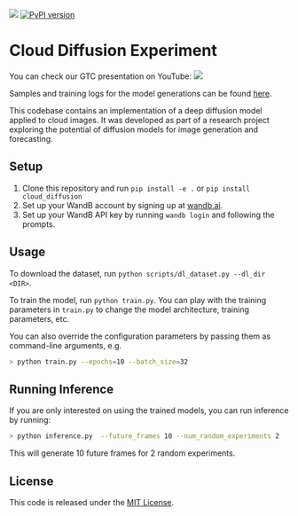 [![](https://raw.githubusercontent.com/wandb/assets/main/wandb-github-badge-gradient.svg)](https://wandb.ai/capecape/ddpm_clouds/reports/Diffusion-on-the-Clouds-Short-term-solar-energy-forecasting-with-Diffusion-Models--VmlldzozNDMxNTg5)
[![PyPI version](https://badge.fury.io/py/cloud_diffusion.svg)](https://badge.fury.io/py/cloud_diffusion)


# Cloud Diffusion Experiment
You can check our GTC presentation on YouTube:
[![](assets/front.jpg)](https://www.youtube.com/watch?v=L5h9kbMMzZs)

Samples and training logs for the model generations can be found [here](https://wandb.me/gtc2023).

This codebase contains an implementation of a deep diffusion model applied to cloud images. It was developed as part of a research project exploring the potential of diffusion models for image generation and forecasting.

## Setup

1. Clone this repository and run `pip install -e .` or `pip install cloud_diffusion`
2. Set up your WandB account by signing up at [wandb.ai](https://wandb.ai/site).
3. Set up your WandB API key by running `wandb login` and following the prompts.

## Usage

To download the dataset, run `python scripts/dl_dataset.py --dl_dir <DIR>`.

To train the model, run `python train.py`. You can play with the training parameters in `train.py` to change the model architecture, training parameters, etc.

You can also override the configuration parameters by passing them as command-line arguments, e.g.

```bash
> python train.py --epochs=10 --batch_size=32
```

## Running Inference
If you are only interested on using the trained models, you can run inference by running:

```bash
> python inference.py  --future_frames 10 --num_random_experiments 2
```

This will generate 10 future frames for 2 random experiments.

## License

This code is released under the [MIT License](LICENSE).